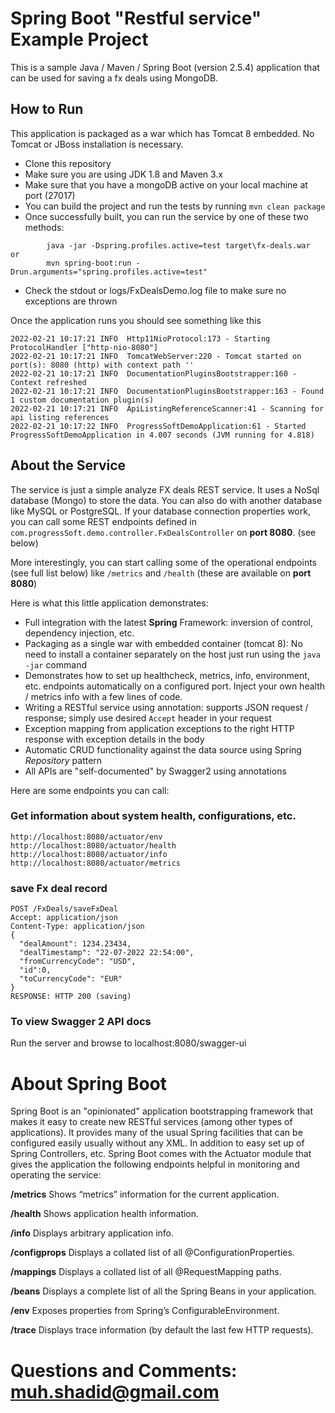 # Spring Boot "Restful service" Example Project

This is a sample Java / Maven / Spring Boot (version 2.5.4) application that can be used for saving a fx deals using MongoDB.

## How to Run 

This application is packaged as a war which has Tomcat 8 embedded. No Tomcat or JBoss installation is necessary. 

* Clone this repository 
* Make sure you are using JDK 1.8 and Maven 3.x
* Make sure that you have a mongoDB active on your local machine at port (27017)
* You can build the project and run the tests by running ```mvn clean package```
* Once successfully built, you can run the service by one of these two methods:
```
        java -jar -Dspring.profiles.active=test target\fx-deals.war
or
        mvn spring-boot:run -Drun.arguments="spring.profiles.active=test"
```
* Check the stdout or logs/FxDealsDemo.log file to make sure no exceptions are thrown

Once the application runs you should see something like this

```
2022-02-21 10:17:21 INFO  Http11NioProtocol:173 - Starting ProtocolHandler ["http-nio-8080"]
2022-02-21 10:17:21 INFO  TomcatWebServer:220 - Tomcat started on port(s): 8080 (http) with context path ''
2022-02-21 10:17:21 INFO  DocumentationPluginsBootstrapper:160 - Context refreshed
2022-02-21 10:17:21 INFO  DocumentationPluginsBootstrapper:163 - Found 1 custom documentation plugin(s)
2022-02-21 10:17:21 INFO  ApiListingReferenceScanner:41 - Scanning for api listing references
2022-02-21 10:17:22 INFO  ProgressSoftDemoApplication:61 - Started ProgressSoftDemoApplication in 4.007 seconds (JVM running for 4.818)
```

## About the Service

The service is just a simple analyze FX deals REST service. It uses a NoSql database (Mongo) to store the data. You can also do with another database like MySQL or PostgreSQL. If your database connection properties work, you can call some REST endpoints defined in ```com.progressSoft.demo.controller.FxDealsController``` on **port 8080**. (see below)

More interestingly, you can start calling some of the operational endpoints (see full list below) like ```/metrics``` and ```/health``` (these are available on **port 8080**)

 
Here is what this little application demonstrates: 

* Full integration with the latest **Spring** Framework: inversion of control, dependency injection, etc.
* Packaging as a single war with embedded container (tomcat 8): No need to install a container separately on the host just run using the ``java -jar`` command
* Demonstrates how to set up healthcheck, metrics, info, environment, etc. endpoints automatically on a configured port. Inject your own health / metrics info with a few lines of code.
* Writing a RESTful service using annotation: supports  JSON request / response; simply use desired ``Accept`` header in your request
* Exception mapping from application exceptions to the right HTTP response with exception details in the body
* Automatic CRUD functionality against the data source using Spring *Repository* pattern
* All APIs are "self-documented" by Swagger2 using annotations 

Here are some endpoints you can call:

### Get information about system health, configurations, etc.

```
http://localhost:8080/actuator/env
http://localhost:8080/actuator/health
http://localhost:8080/actuator/info
http://localhost:8080/actuator/metrics
```

### save Fx deal record

```
POST /FxDeals/saveFxDeal
Accept: application/json
Content-Type: application/json
{
  "dealAmount": 1234.23434,
  "dealTimestamp": "22-07-2022 22:54:00",
  "fromCurrencyCode": "USD",
  "id":0,
  "toCurrencyCode": "EUR"
}
RESPONSE: HTTP 200 (saving)
```

### To view Swagger 2 API docs

Run the server and browse to localhost:8080/swagger-ui

# About Spring Boot

Spring Boot is an "opinionated" application bootstrapping framework that makes it easy to create new RESTful services (among other types of applications). It provides many of the usual Spring facilities that can be configured easily usually without any XML. In addition to easy set up of Spring Controllers, etc. Spring Boot comes with the Actuator module that gives the application the following endpoints helpful in monitoring and operating the service:

**/metrics** Shows “metrics” information for the current application.

**/health** Shows application health information.

**/info** Displays arbitrary application info.

**/configprops** Displays a collated list of all @ConfigurationProperties.

**/mappings** Displays a collated list of all @RequestMapping paths.

**/beans** Displays a complete list of all the Spring Beans in your application.

**/env** Exposes properties from Spring’s ConfigurableEnvironment.

**/trace** Displays trace information (by default the last few HTTP requests).


# Questions and Comments: muh.shadid@gmail.com